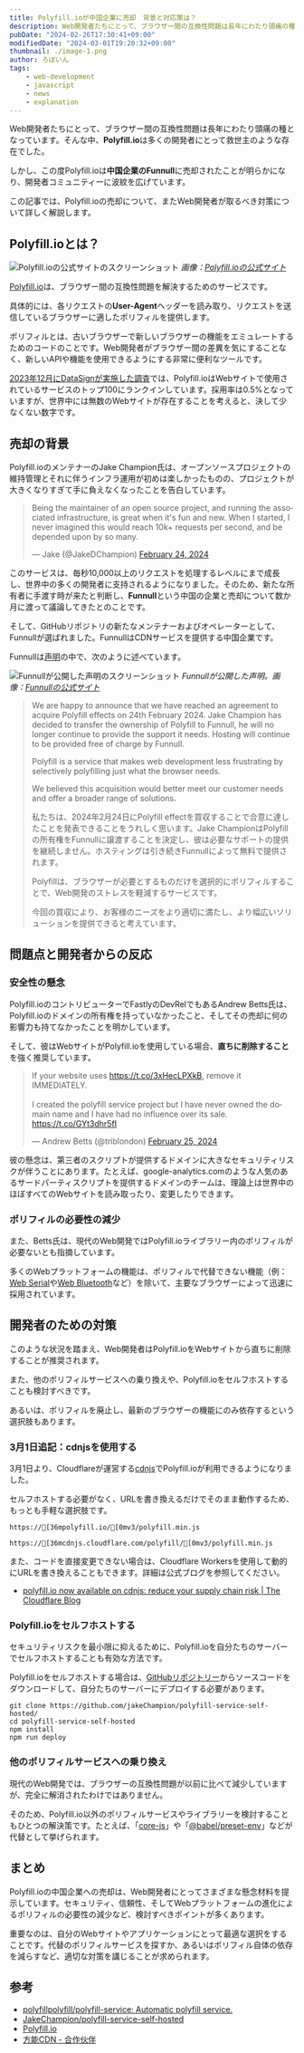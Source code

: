 ```yaml
---
title: Polyfill.ioが中国企業に売却　背景と対応策は？
description: Web開発者たちにとって、ブラウザー間の互換性問題は長年にわたり頭痛の種となっています。そんな中、Polyfill.ioは多くの開発者にとって救世主のような存在でした。しかし、この度Polyfill.ioは中国の企業Funnullに売却されたことが明らかになり、開発コミュニティーに波紋を広げています。この記事では、Polyfill.ioの売却について、またWeb開発者が取るべき対策について詳しく解説します。
pubDate: "2024-02-26T17:30:41+09:00"
modifiedDate: "2024-03-01T19:20:32+09:00"
thumbnail: ./image-1.png
author: ろぼいん
tags:
    - web-development
    - javascript
    - news
    - explanation
---
```


Web開発者たちにとって、ブラウザー間の互換性問題は長年にわたり頭痛の種となっています。そんな中、**Polyfill.io**は多くの開発者にとって救世主のような存在でした。

しかし、この度Polyfill.ioは**中国企業のFunnull**に売却されたことが明らかになり、開発者コミュニティーに波紋を広げています。

この記事では、Polyfill.ioの売却について、またWeb開発者が取るべき対策について詳しく解説します。

## Polyfill.ioとは？

![Polyfill.ioの公式サイトのスクリーンショット](./image.png)
*画像：[Polyfill.ioの公式サイト](https://polyfill.io/)*

[Polyfill.io](https://polyfill.io/)は、ブラウザー間の互換性問題を解決するためのサービスです。

具体的には、各リクエストの**User-Agent**ヘッダーを読み取り、リクエストを送信しているブラウザーに適したポリフィルを提供します。

ポリフィルとは、古いブラウザーで新しいブラウザーの機能をエミュレートするためのコードのことです。Web開発者がブラウザー間の差異を気にすることなく、新しいAPIや機能を使用できるようにする非常に便利なツールです。

[2023年12月にDataSignが実施した調査](https://oshiete-url.jp/report/docodoco/2023_12/#top)では、Polyfill.ioはWebサイトで使用されているサービスのトップ100にランクインしています。採用率は0.5%となっていますが、世界中には無数のWebサイトが存在することを考えると、決して少なくない数字です。

## 売却の背景

Polyfill.ioのメンテナーのJake Champion氏は、オープンソースプロジェクトの維持管理とそれに伴うインフラ運用が初めは楽しかったものの、プロジェクトが大きくなりすぎて手に負えなくなったことを告白しています。

<blockquote class="twitter-tweet" data-dnt="true" data-theme="dark"><p lang="en" dir="ltr">Being the maintainer of an open source project, and running the associated infrastructure, is great when it&#39;s fun and new. When I started, I never imagined this would reach 10k+ requests per second, and be depended upon by so many.</p>&mdash; Jake (@JakeDChampion) <a href="https://twitter.com/JakeDChampion/status/1761315223888068792?ref_src=twsrc%5Etfw">February 24, 2024</a></blockquote> <script async src="https://platform.twitter.com/widgets.js" charset="utf-8"></script>

このサービスは、毎秒10,000以上のリクエストを処理するレベルにまで成長し、世界中の多くの開発者に支持されるようになりました。そのため、新たな所有者に手渡す時が来たと判断し、**Funnull**という中国の企業と売却について数か月に渡って議論してきたとのことです。

そして、GitHubリポジトリの新たなメンテナーおよびオペレーターとして、Funnullが選ばれました。FunnullはCDNサービスを提供する中国企業です。

Funnullは[声明](https://funnull.com/Partner/)の中で、次のように述べています。

![Funnullが公開した声明のスクリーンショット](./image-1.png)
*Funnullが公開した声明。画像：[Funnullの公式サイト](https://funnull.com/Partner/)*

> We are happy to announce that we have reached an agreement to acquire Polyfill effects on 24th February 2024. Jake Champion has decided to transfer the ownership of Polyfill to Funnull, he will no longer continue to provide the support it needs. Hosting will continue to be provided free of charge by Funnull.
>
> Polyfill is a service that makes web development less frustrating by selectively polyfilling just what the browser needs.
>
> We believed this acquisition would better meet our customer needs and offer a broader range of solutions.
>
> 私たちは、2024年2月24日にPolyfill effectを買収することで合意に達したことを発表できることをうれしく思います。Jake ChampionはPolyfillの所有権をFunnullに譲渡することを決定し、彼は必要なサポートの提供を継続しません。ホスティングは引き続きFunnullによって無料で提供されます。
>
> Polyfillは、ブラウザーが必要とするものだけを選択的にポリフィルすることで、Web開発のストレスを軽減するサービスです。
>
> 今回の買収により、お客様のニーズをより適切に満たし、より幅広いソリューションを提供できると考えています。

## 問題点と開発者からの反応

### 安全性の懸念

Polyfill.ioのコントリビューターでFastlyのDevRelでもあるAndrew Betts氏は、Polyfill.ioのドメインの所有権を持っていなかったこと、そしてその売却に何の影響力も持てなかったことを明かしています。

そして、彼はWebサイトがPolyfill.ioを使用している場合、**直ちに削除すること**を強く推奨しています。

<blockquote class="twitter-tweet" data-dnt="true" data-theme="dark"><p lang="en" dir="ltr">If your website uses <a href="https://t.co/3xHecLPXkB">https://t.co/3xHecLPXkB</a>, remove it IMMEDIATELY.<br><br>I created the polyfill service project but I have never owned the domain name and I have had no influence over its sale. <a href="https://t.co/GYt3dhr5fI">https://t.co/GYt3dhr5fI</a></p>&mdash; Andrew Betts (@triblondon) <a href="https://twitter.com/triblondon/status/1761852117579427975?ref_src=twsrc%5Etfw">February 25, 2024</a></blockquote>

彼の懸念は、第三者のスクリプトが提供するドメインに大きなセキュリティリスクが伴うことにあります。たとえば、google-analytics.comのような人気のあるサードパーティスクリプトを提供するドメインのチームは、理論上は世界中のほぼすべてのWebサイトを読み取ったり、変更したりできます。

### ポリフィルの必要性の減少

また、Betts氏は、現代のWeb開発ではPolyfill.ioライブラリー内のポリフィルが必要ないとも指摘しています。

多くのWebプラットフォームの機能は、ポリフィルで代替できない機能（例：[Web Serial](https://developer.mozilla.org/ja/docs/Web/API/Web_Serial_API)や[Web Bluetooth](https://developer.mozilla.org/ja/docs/Web/API/Web_Bluetooth_API)など）を除いて、主要なブラウザーによって迅速に採用されています。

## 開発者のための対策

このような状況を踏まえ、Web開発者はPolyfill.ioをWebサイトから直ちに削除することが推奨されます。

また、他のポリフィルサービスへの乗り換えや、Polyfill.ioをセルフホストすることも検討すべきです。

あるいは、ポリフィルを廃止し、最新のブラウザーの機能にのみ依存するという選択肢もあります。

### 3月1日追記：cdnjsを使用する

3月1日より、Cloudflareが運営する[cdnjs](https://cdnjs.com/)でPolyfill.ioが利用できるようになりました。

セルフホストする必要がなく、URLを書き換えるだけでそのまま動作するため、もっとも手軽な選択肢です。

```ansi title="Before"
https://[36mpolyfill.io/[0mv3/polyfill.min.js
```

```ansi title="After"
https://[36mcdnjs.cloudflare.com/polyfill/[0mv3/polyfill.min.js
```

また、コードを直接変更できない場合は、Cloudflare Workersを使用して動的にURLを書き換えることもできます。詳細は公式ブログを参照してください。

- [polyfill.io now available on cdnjs: reduce your supply chain risk | The Cloudflare Blog](https://blog.cloudflare.com/polyfill-io-now-available-on-cdnjs-reduce-your-supply-chain-risk)

### Polyfill.ioをセルフホストする

セキュリティリスクを最小限に抑えるために、Polyfill.ioを自分たちのサーバーでセルフホストすることも有効な方法です。

Polyfill.ioをセルフホストする場合は、[GitHubリポジトリー](https://github.com/jakeChampion/polyfill-service-self-hosted/)からソースコードをダウンロードして、自分たちのサーバーにデプロイする必要があります。

```shell
git clone https://github.com/jakeChampion/polyfill-service-self-hosted/
cd polyfill-service-self-hosted
npm install
npm run deploy
```

### 他のポリフィルサービスへの乗り換え

現代のWeb開発では、ブラウザーの互換性問題が以前に比べて減少していますが、完全に解消されたわけではありません。

そのため、Polyfill.io以外のポリフィルサービスやライブラリーを検討することもひとつの解決策です。たとえば、「[core-js](https://github.com/zloirock/core-js)」や「[@babel/preset-env](https://babeljs.io/docs/babel-preset-env)」などが代替として挙げられます。

## まとめ

Polyfill.ioの中国企業への売却は、Web開発者にとってさまざまな懸念材料を提示しています。セキュリティ、信頼性、そしてWebプラットフォームの進化によるポリフィルの必要性の減少など、検討すべきポイントが多くあります。

重要なのは、自分のWebサイトやアプリケーションにとって最適な選択をすることです。代替のポリフィルサービスを探すか、あるいはポリフィル自体の依存を減らすなど、適切な対策を講じることが求められます。

## 参考

- [polyfillpolyfill/polyfill-service: Automatic polyfill service.](https://github.com/polyfillpolyfill/polyfill-service)
- [JakeChampion/polyfill-service-self-hosted](https://github.com/jakeChampion/polyfill-service-self-hosted/)
- [Polyfill.io](https://polyfill.io/)
- [方能CDN - 合作伙伴](https://funnull.com/Partner/)
